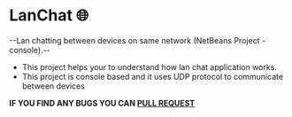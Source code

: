 # LanChat :globe_with_meridians:

--Lan chatting between devices on same network (NetBeans Project - console).--

* This project helps your to understand how lan chat application works.
* This project is console based and it uses UDP protocol to communicate between devices

**IF YOU FIND ANY BUGS YOU CAN [PULL REQUEST](https://github.com/0xpulsar/LanChat/pulls)**
